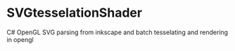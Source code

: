 # SVGtesselationShader
 C# OpenGL SVG parsing from inkscape and batch tesselating and rendering in opengl
